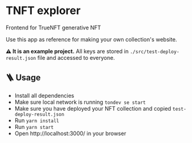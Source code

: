 # TNFT explorer

Frontend for TrueNFT generative NFT

Use this app as reference for making your own collection's website.

__⚠️ It is an example project.__ All keys are stored in `./src/test-deploy-result.json` file and accessed to everyone.

## 🪜 Usage

- Install all dependencies
- Make sure local network is running `tondev se start`
- Make sure you have deployed your NFT collection and copied `test-deploy-result.json`
- Run `yarn install`
- Run `yarn start` 
- Open http://localhost:3000/ in your browser 
